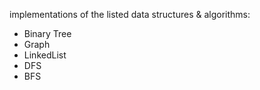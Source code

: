 implementations of the listed data structures & algorithms:
- Binary Tree
- Graph
- LinkedList
- DFS
- BFS
